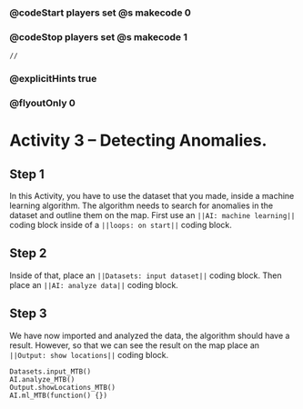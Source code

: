 ### @codeStart players set @s makecode 0
### @codeStop players set @s makecode 1

```template
//
```

### @explicitHints true
### @flyoutOnly 0

# Activity 3 – Detecting Anomalies.

## Step 1
In this Activity, you have to use the dataset that you made, inside a machine learning algorithm. The algorithm needs to search for anomalies in the dataset
and outline them on the map. First use an `||AI: machine learning||` coding block inside of a `||loops: on start||` coding block.

## Step 2
Inside of that, place an `||Datasets: input dataset||` coding block. Then place an `||AI: analyze data||` coding block.

## Step 3
We have now imported and analyzed the data, the algorithm should have a result. However, so that we can see the result on the map place an 
`||Output: show locations||` coding block.


```ghost
Datasets.input_MTB()
AI.analyze_MTB()
Output.showLocations_MTB()
AI.ml_MTB(function() {})
```

